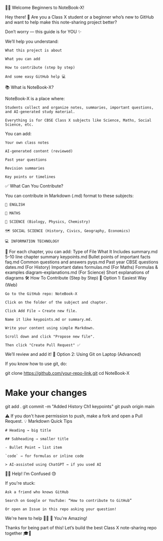 🧑‍🏫 Welcome Beginners to NoteBook-X!

Hey there! 👋
Are you a Class X student or a beginner who’s new to GitHub and want to help make this note-sharing project better?

Don’t worry — this guide is for YOU ✨

We’ll help you understand:

    What this project is about

    What you can add

    How to contribute (step by step)

    And some easy GitHub help 💻

📚 What is NoteBook-X?

NoteBook-X is a place where:

    Students collect and organize notes, summaries, important questions, and AI-generated study material.

    Everything is for CBSE Class X subjects like Science, Maths, Social Science, etc.

You can add:

    Your own class notes

    AI-generated content (reviewed)

    Past year questions

    Revision summaries

    Key points or timelines

✅ What Can You Contribute?

You can contribute in Markdown (.md) format to these subjects:

    📕 ENGLISH

    🧮 MATHS

    🔬 SCIENCE (Biology, Physics, Chemistry)

    🗺️ SOCIAL SCIENCE (History, Civics, Geography, Economics)

    💻 INFORMATION TECHNOLOGY

📂 For each chapter, you can add:
Type of File	What It Includes
summary.md	5–10 line chapter summary
keypoints.md	Bullet points of important facts
faq.md	Common questions and answers
pyqs.md	Past year CBSE questions
dates.md	(For History) Important dates
formulas.md	(For Maths) Formulas & examples
diagram-explanations.md	(For Science) Short explanations of diagrams
🛠 How To Contribute (Step by Step)
📍 Option 1: Easiest Way (Web)

    Go to the GitHub repo: NoteBook-X

    Click on the folder of the subject and chapter.

    Click Add File → Create new file.

    Name it like keypoints.md or summary.md.

    Write your content using simple Markdown.

    Scroll down and click "Propose new file".

    Then click "Create Pull Request" ✅

We’ll review and add it!
📍 Option 2: Using Git on Laptop (Advanced)

If you know how to use git, do:

git clone https://github.com/your-repo-link.git
cd NoteBook-X
# Make your changes
git add .
git commit -m "Added History Ch1 keypoints"
git push origin main

⚠️ If you don't have permission to push, make a fork and open a Pull Request.
💡 Markdown Quick Tips

    # Heading → big title

    ## Subheading → smaller title

    - Bullet Point → list item

    `code` → for formulas or inline code

    > AI-assisted using ChatGPT → if you used AI

🙋‍♀️ Help! I’m Confused 😓

If you're stuck:

    Ask a friend who knows GitHub

    Search on Google or YouTube: “How to contribute to GitHub”

    Or open an Issue in this repo asking your question!

We're here to help 🧠💬
🫶 You're Amazing!

Thanks for being part of this!
Let’s build the best Class X note-sharing repo together 🎓💙